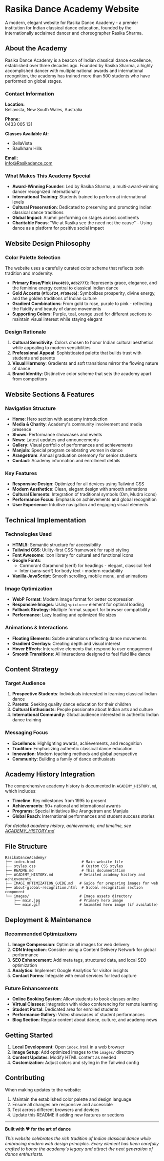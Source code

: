 # Rasika Dance Academy Website

A modern, elegant website for Rasika Dance Academy - a premier institution for Indian classical dance education, founded by the internationally acclaimed dancer and choreographer Rasika Sharma.

## About the Academy

Rasika Dance Academy is a beacon of Indian classical dance excellence, established over three decades ago. Founded by Rasika Sharma, a highly accomplished dancer with multiple national awards and international recognition, the academy has trained more than 500 students who have performed on global stages.

### Contact Information

**Location:**  
Bellavista, New South Wales, Australia

**Phone:**  
0433 005 131

**Classes Available At:**  
- BellaVista
- Baulkham Hills

**Email:**  
info@Rasikadance.com

### What Makes This Academy Special
- **Award-Winning Founder**: Led by Rasika Sharma, a multi-award-winning dancer recognized internationally
- **International Training**: Students trained to perform at international levels
- **Cultural Preservation**: Dedicated to preserving and promoting Indian classical dance traditions
- **Global Impact**: Alumni performing on stages across continents
- **Charitable Focus**: "We at Rasika see the need not the cause" - Using dance as a platform for positive social impact

## Website Design Philosophy

### Color Palette Selection
The website uses a carefully curated color scheme that reflects both tradition and modernity:

- **Primary Rose/Pink (`#ec4899`, `#db2777`)**: Represents grace, elegance, and the feminine energy central to classical Indian dance
- **Gold Accents (`#fbbf24`, `#f59e0b`)**: Symbolizes prosperity, divine energy, and the golden traditions of Indian culture
- **Gradient Combinations**: From gold to rose, purple to pink - reflecting the fluidity and beauty of dance movements
- **Supporting Colors**: Purple, teal, orange used for different sections to maintain visual interest while staying elegant

### Design Rationale
1. **Cultural Sensitivity**: Colors chosen to honor Indian cultural aesthetics while appealing to modern sensibilities
2. **Professional Appeal**: Sophisticated palette that builds trust with students and parents
3. **Visual Harmony**: Gradients and soft transitions mirror the flowing nature of dance
4. **Brand Identity**: Distinctive color scheme that sets the academy apart from competitors

## Website Sections & Features

### Navigation Structure
- **Home**: Hero section with academy introduction
- **Media & Charity**: Academy's community involvement and media presence
- **Shows**: Performance showcases and events
- **News**: Latest updates and announcements
- **Gallery**: Visual portfolio of performances and achievements
- **Manjula**: Special program celebrating women in dance
- **Arangetram**: Annual graduation ceremony for senior students
- **Contact**: Academy information and enrollment details

### Key Features
- **Responsive Design**: Optimized for all devices using Tailwind CSS
- **Modern Aesthetics**: Clean, elegant design with smooth animations
- **Cultural Elements**: Integration of traditional symbols (Om, Mudra icons)
- **Performance Focus**: Emphasis on achievements and global recognition
- **User Experience**: Intuitive navigation and engaging visual elements

## Technical Implementation

### Technologies Used
- **HTML5**: Semantic structure for accessibility
- **Tailwind CSS**: Utility-first CSS framework for rapid styling
- **Font Awesome**: Icon library for cultural and functional icons
- **Google Fonts**: 
  - Cormorant Garamond (serif) for headings - elegant, classical feel
  - Inter (sans-serif) for body text - modern readability
- **Vanilla JavaScript**: Smooth scrolling, mobile menu, and animations

### Image Optimization
- **WebP Format**: Modern image format for better compression
- **Responsive Images**: Using `<picture>` element for optimal loading
- **Fallback Strategy**: Multiple format support for browser compatibility
- **Performance**: Lazy loading and optimized file sizes

### Animations & Interactions
- **Floating Elements**: Subtle animations reflecting dance movements
- **Gradient Overlays**: Creating depth and visual interest
- **Hover Effects**: Interactive elements that respond to user engagement
- **Smooth Transitions**: All interactions designed to feel fluid like dance

## Content Strategy

### Target Audience
1. **Prospective Students**: Individuals interested in learning classical Indian dance
2. **Parents**: Seeking quality dance education for their children
3. **Cultural Enthusiasts**: People passionate about Indian arts and culture
4. **International Community**: Global audience interested in authentic Indian dance training

### Messaging Focus
- **Excellence**: Highlighting awards, achievements, and recognition
- **Tradition**: Emphasizing authentic classical dance education
- **Innovation**: Modern teaching methods and global perspective
- **Community**: Building a family of dance enthusiasts

## Academy History Integration

The comprehensive academy history is documented in `ACADEMY_HISTORY.md`, which includes:
- **Timeline**: Key milestones from 1995 to present
- **Achievements**: 50+ national and international awards
- **Programs**: Special initiatives like Arangetram and Manjula
- **Global Reach**: International performances and student success stories

*For detailed academy history, achievements, and timeline, see [ACADEMY_HISTORY.md](./ACADEMY_HISTORY.md)*

## File Structure

```
RasikaDanceAcademy/
├── index.html                     # Main website file
├── styles.css                     # Custom CSS styles
├── README.md                      # This documentation
├── ACADEMY_HISTORY.md            # Detailed academy history and achievements
├── IMAGE_OPTIMIZATION_GUIDE.md   # Guide for preparing images for web
├── about-global-recognition.html  # Global recognition section component
└── images/                       # Image assets directory
    ├── main.jpg                  # Primary hero image
    └── main.gif                  # Animated hero image (if available)
```

## Deployment & Maintenance

### Recommended Optimizations
1. **Image Compression**: Optimize all images for web delivery
2. **CDN Integration**: Consider using a Content Delivery Network for global performance
3. **SEO Enhancement**: Add meta tags, structured data, and local SEO optimization
4. **Analytics**: Implement Google Analytics for visitor insights
5. **Contact Forms**: Integrate with email services for lead capture

### Future Enhancements
- **Online Booking System**: Allow students to book classes online
- **Virtual Classes**: Integration with video conferencing for remote learning
- **Student Portal**: Dedicated area for enrolled students
- **Performance Gallery**: Video showcases of student performances
- **Blog Section**: Regular content about dance, culture, and academy news

## Getting Started

1. **Local Development**: Open `index.html` in a web browser
2. **Image Setup**: Add optimized images to the `images/` directory
3. **Content Updates**: Modify HTML content as needed
4. **Customization**: Adjust colors and styling in the Tailwind config

## Contributing

When making updates to the website:
1. Maintain the established color palette and design language
2. Ensure all changes are responsive and accessible
3. Test across different browsers and devices
4. Update this README if adding new features or sections

---

**Built with ❤️ for the art of dance**

*This website celebrates the rich tradition of Indian classical dance while embracing modern web design principles. Every element has been carefully crafted to honor the academy's legacy and attract the next generation of dance enthusiasts.*
